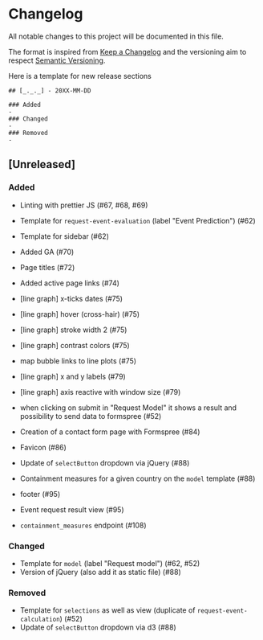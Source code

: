 # Changelog
All notable changes to this project will be documented in this file.

The format is inspired from [Keep a Changelog](http://keepachangelog.com/en/1.0.0/)
and the versioning aim to respect [Semantic Versioning](http://semver.org/spec/v2.0.0.html).

Here is a template for new release sections

```
## [_._._] - 20XX-MM-DD

### Added
-
### Changed
-
### Removed
-
```

## [Unreleased]

### Added
- Linting with prettier JS (#67, #68, #69)
- Template for `request-event-evaluation` (label "Event Prediction") (#62)
- Template for sidebar (#62)
- Added GA (#70)
- Page titles (#72)
- Added active page links (#74)
- [line graph] x-ticks dates (#75)
- [line graph] hover (cross-hair) (#75)
- [line graph] stroke width 2 (#75)
- [line graph] contrast colors (#75)
- map bubble links to line plots (#75)
- [line graph] x and y labels (#79)
- [line graph] axis reactive with window size (#79)

- when clicking on submit in "Request Model" it shows a result and possibility to send data to formspree (#52)
- Creation of a contact form page with Formspree (#84)
- Favicon (#86)
- Update of `selectButton` dropdown via jQuery (#88)
- Containment measures for a given country on the `model` template (#88)
- footer (#95)
- Event request result view (#95)
- `containment_measures` endpoint (#108)


### Changed
- Template for `model` (label "Request model") (#62, #52)
- Version of jQuery (also add it as static file) (#88)

### Removed
- Template for `selections` as well as view (duplicate of `request-event-calculation`) (#52)
- Update of `selectButton` dropdown via d3 (#88)
